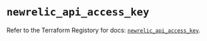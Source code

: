 # `newrelic_api_access_key`

Refer to the Terraform Registory for docs: [`newrelic_api_access_key`](https://registry.terraform.io/providers/newrelic/newrelic/3.25.0/docs/resources/api_access_key).
